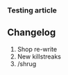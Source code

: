 [comment]: <> (title:Test article)
[comment]: <> (author:Fredrik Alstad)
[comment]: <> (readtime:0 minutes)
[comment]: <> (picture:https://images.unsplash.com/photo-1564457461758-8ff96e439e83?ixlib=rb-1.2.1&ixid=MnwxMjA3fDB8MHxwaG90by1wYWdlfHx8fGVufDB8fHx8&auto=format&fit=crop&w=1632&q=80)
[comment]: <> (timestamp:2022-07-24T20:29:32.038Z)

### Testing article

## Changelog

 1. Shop re-write
 2. New killstreaks
 3. /shrug
